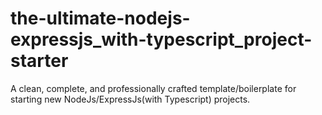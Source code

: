 # the-ultimate-nodejs-expressjs_with-typescript_project-starter
A clean, complete, and professionally crafted template/boilerplate for starting new NodeJs/ExpressJs(with Typescript) projects.
